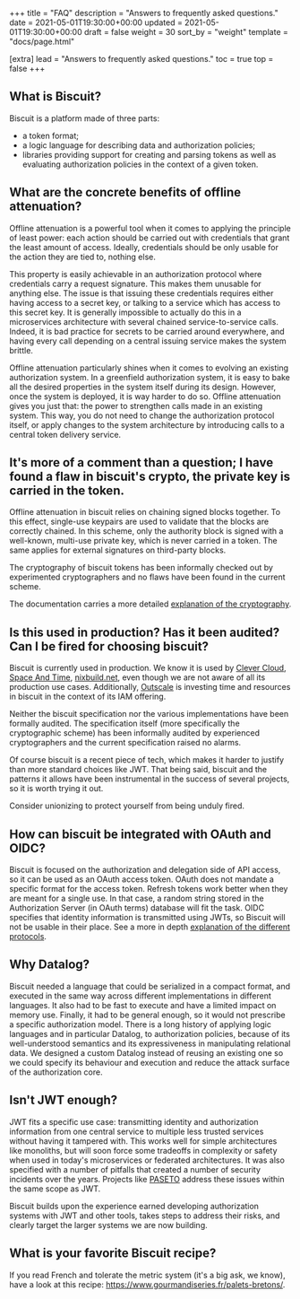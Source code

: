+++
title = "FAQ"
description = "Answers to frequently asked questions."
date = 2021-05-01T19:30:00+00:00
updated = 2021-05-01T19:30:00+00:00
draft = false
weight = 30
sort_by = "weight"
template = "docs/page.html"

[extra]
lead = "Answers to frequently asked questions."
toc = true
top = false
+++

## What is Biscuit?

Biscuit is a platform made of three parts:

- a token format;
- a logic language for describing data and authorization policies;
- libraries providing support for creating and parsing tokens as well as evaluating authorization policies in the context of a given token.

## What are the concrete benefits of offline attenuation?

Offline attenuation is a powerful tool when it comes to applying the principle of least power: each action should be carried out with credentials that grant the least amount of access. Ideally, credentials should be only usable for the action they are tied to, nothing else.

This property is easily achievable in an authorization protocol where credentials carry a request signature. This makes them unusable for anything else. The issue is that issuing these credentials requires either having access to a secret key, or talking to a service which has access to this secret key. It is generally impossible to actually do this in a microservices architecture with several chained service-to-service calls. Indeed, it is bad practice for secrets to be carried around everywhere, and having every call depending on a central issuing service makes the system brittle.

Offline attenuation particularly shines when it comes to evolving an existing authorization system. In a greenfield authorization system, it is easy to bake all the desired properties in the system itself during its design. However, once the system is deployed, it is way harder to do so. Offline attenuation gives you just that: the power to strengthen calls made in an existing system. This way, you do not need to change the authorization protocol itself, or apply changes to the system architecture by introducing calls to a central token delivery service.

## It's more of a comment than a question; I have found a flaw in biscuit's crypto, the private key is carried in the token.

Offline attenuation in biscuit relies on chaining signed blocks together. To this effect, single-use keypairs are used to validate that the blocks are correctly chained. In this scheme, only the authority block is signed with a well-known, multi-use private key, which is never carried in a token. The same applies for external signatures on third-party blocks.

The cryptography of biscuit tokens has been informally checked out by experimented cryptographers and no flaws have been found in the current scheme.

The documentation carries a more detailed [explanation of the cryptography](https://doc.biscuitsec.org/reference/cryptography.html).

## Is this used in production? Has it been audited? Can I be fired for choosing biscuit?

Biscuit is currently used in production. We know it is used by [Clever Cloud](https://clever-cloud.com), [Space And Time](https://www.spaceandtime.io/), [nixbuild.net](https://nixbuild.net/), even though we are not aware of all its production use cases. Additionally, [Outscale](https://outscale.com/) is investing time and resources in biscuit in the context of its IAM offering.

Neither the biscuit specification nor the various implementations have been formally audited. The specification itself (more specifically the cryptographic scheme) has been informally audited by experienced cryptographers and the current specification raised no alarms.

Of course biscuit is a recent piece of tech, which makes it harder to justify than more standard choices like JWT. That being said, biscuit and the patterns it allows have been instrumental in the success of several projects, so it is worth trying it out.

Consider unionizing to protect yourself from being unduly fired.

## How can biscuit be integrated with OAuth and OIDC?

Biscuit is focused on the authorization and delegation side of API access, so it can be used as an OAuth access token. OAuth does not mandate a specific format for the access token.
Refresh tokens work better when they are meant for a single use. In that case, a random string stored in the Authorization Server (in OAuth terms) database will fit the task.
OIDC specifies that identity information is transmitted using JWTs, so Biscuit will not be usable in their place. See a more in depth [explanation of the different protocols](/blog/oauth-oidc/).

## Why Datalog?

Biscuit needed a language that could be serialized in a compact format, and executed in the same way across different implementations in different languages. It also had to be fast to execute and have a limited impact on memory use. Finally, it had to be general enough, so it would not prescribe a specific authorization model.
There is a long history of applying logic languages and in particular Datalog, to authorization policies, because of its well-understood semantics and its expressiveness in manipulating relational data.
We designed a custom Datalog instead of reusing an existing one so we could specify its behaviour and execution and reduce the attack surface of the authorization core.

## Isn't JWT enough?

JWT fits a specific use case: transmitting identity and authorization information from one central service to multiple less trusted services without having it tampered with. This works well for simple architectures like monoliths, but will soon force some tradeoffs in complexity or safety when used in today's microservices or federated architectures.
It was also specified with a number of pitfalls that created a number of security incidents over the years. Projects like [PASETO](https://paseto.io/) address these issues within the same scope as JWT.

Biscuit builds upon the experience earned developing authorization systems with JWT and other tools, takes steps to address their risks, and clearly target the larger systems we are now building.


## What is your favorite Biscuit recipe?

If you read French and tolerate the metric system (it's a big ask, we know), have a look at this recipe: <https://www.gourmandiseries.fr/palets-bretons/>.
